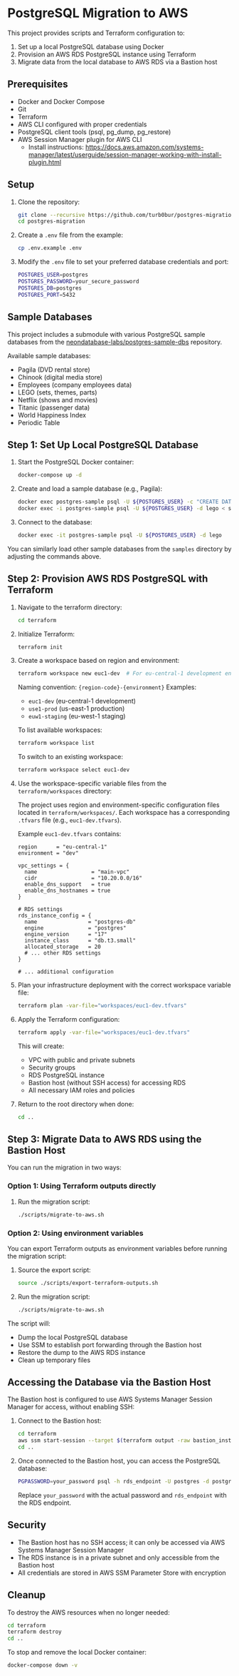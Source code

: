 # PostgreSQL Migration to AWS

This project provides scripts and Terraform configuration to:
1. Set up a local PostgreSQL database using Docker
2. Provision an AWS RDS PostgreSQL instance using Terraform
3. Migrate data from the local database to AWS RDS via a Bastion host

## Prerequisites

- Docker and Docker Compose
- Git
- Terraform
- AWS CLI configured with proper credentials
- PostgreSQL client tools (psql, pg_dump, pg_restore)
- AWS Session Manager plugin for AWS CLI
  - Install instructions: https://docs.aws.amazon.com/systems-manager/latest/userguide/session-manager-working-with-install-plugin.html

## Setup

1. Clone the repository:
   ```bash
   git clone --recursive https://github.com/turb0bur/postgres-migration.git
   cd postgres-migration
   ```

2. Create a `.env` file from the example:
   ```bash
   cp .env.example .env
   ```

3. Modify the `.env` file to set your preferred database credentials and port:
   ```bash
   POSTGRES_USER=postgres
   POSTGRES_PASSWORD=your_secure_password
   POSTGRES_DB=postgres
   POSTGRES_PORT=5432
   ```

## Sample Databases

This project includes a submodule with various PostgreSQL sample databases from the [neondatabase-labs/postgres-sample-dbs](https://github.com/neondatabase-labs/postgres-sample-dbs) repository.

Available sample databases:
- Pagila (DVD rental store)
- Chinook (digital media store)
- Employees (company employees data)
- LEGO (sets, themes, parts)
- Netflix (shows and movies)
- Titanic (passenger data)
- World Happiness Index
- Periodic Table

## Step 1: Set Up Local PostgreSQL Database

1. Start the PostgreSQL Docker container:
   ```bash
   docker-compose up -d
   ```

2. Create and load a sample database (e.g., Pagila):
   ```bash
   docker exec postgres-sample psql -U ${POSTGRES_USER} -c "CREATE DATABASE lego"
   docker exec -i postgres-sample psql -U ${POSTGRES_USER} -d lego < samples/lego.sql
   ```

3. Connect to the database:
   ```bash
   docker exec -it postgres-sample psql -U ${POSTGRES_USER} -d lego
   ```

You can similarly load other sample databases from the `samples` directory by adjusting the commands above.

## Step 2: Provision AWS RDS PostgreSQL with Terraform

1. Navigate to the terraform directory:
   ```bash
   cd terraform
   ```

2. Initialize Terraform:
   ```bash
   terraform init
   ```

3. Create a workspace based on region and environment:
   ```bash
   terraform workspace new euc1-dev  # For eu-central-1 development environment
   ```
   
   Naming convention: `{region-code}-{environment}`
   Examples:
   - `euc1-dev` (eu-central-1 development)
   - `use1-prod` (us-east-1 production)
   - `euw1-staging` (eu-west-1 staging)
   
   To list available workspaces:
   ```bash
   terraform workspace list
   ```
   
   To switch to an existing workspace:
   ```bash
   terraform workspace select euc1-dev
   ```

4. Use the workspace-specific variable files from the `terraform/workspaces` directory:
   
   The project uses region and environment-specific configuration files located in `terraform/workspaces/`.
   Each workspace has a corresponding `.tfvars` file (e.g., `euc1-dev.tfvars`).
   
   Example `euc1-dev.tfvars` contains:
   ```hcl
   region      = "eu-central-1"
   environment = "dev"
   
   vpc_settings = {
     name                 = "main-vpc"
     cidr                 = "10.20.0.0/16"
     enable_dns_support   = true
     enable_dns_hostnames = true
   }
   
   # RDS settings
   rds_instance_config = {
     name                = "postgres-db"
     engine              = "postgres"
     engine_version      = "17"
     instance_class      = "db.t3.small"
     allocated_storage   = 20
     # ... other RDS settings
   }
   
   # ... additional configuration
   ```

5. Plan your infrastructure deployment with the correct workspace variable file:
   ```bash
   terraform plan -var-file="workspaces/euc1-dev.tfvars"
   ```

6. Apply the Terraform configuration:
   ```bash
   terraform apply -var-file="workspaces/euc1-dev.tfvars"
   ```
   
   This will create:
   - VPC with public and private subnets
   - Security groups
   - RDS PostgreSQL instance
   - Bastion host (without SSH access) for accessing RDS
   - All necessary IAM roles and policies

7. Return to the root directory when done:
   ```bash
   cd ..
   ```

## Step 3: Migrate Data to AWS RDS using the Bastion Host

You can run the migration in two ways:

### Option 1: Using Terraform outputs directly

1. Run the migration script:
   ```bash
   ./scripts/migrate-to-aws.sh
   ```

### Option 2: Using environment variables

You can export Terraform outputs as environment variables before running the migration script:

1. Source the export script:
   ```bash
   source ./scripts/export-terraform-outputs.sh
   ```

2. Run the migration script:
   ```bash
   ./scripts/migrate-to-aws.sh
   ```

The script will:
- Dump the local PostgreSQL database
- Use SSM to establish port forwarding through the Bastion host
- Restore the dump to the AWS RDS instance 
- Clean up temporary files

## Accessing the Database via the Bastion Host

The Bastion host is configured to use AWS Systems Manager Session Manager for access, without enabling SSH:

1. Connect to the Bastion host:
   ```bash
   cd terraform
   aws ssm start-session --target $(terraform output -raw bastion_instance_id)
   cd ..
   ```

2. Once connected to the Bastion host, you can access the PostgreSQL database:
   ```bash
   PGPASSWORD=your_password psql -h rds_endpoint -U postgres -d postgres
   ```
   Replace `your_password` with the actual password and `rds_endpoint` with the RDS endpoint.

## Security

- The Bastion host has no SSH access; it can only be accessed via AWS Systems Manager Session Manager
- The RDS instance is in a private subnet and only accessible from the Bastion host
- All credentials are stored in AWS SSM Parameter Store with encryption

## Cleanup

To destroy the AWS resources when no longer needed:

```bash
cd terraform
terraform destroy
cd ..
```

To stop and remove the local Docker container:

```bash
docker-compose down -v
``` 